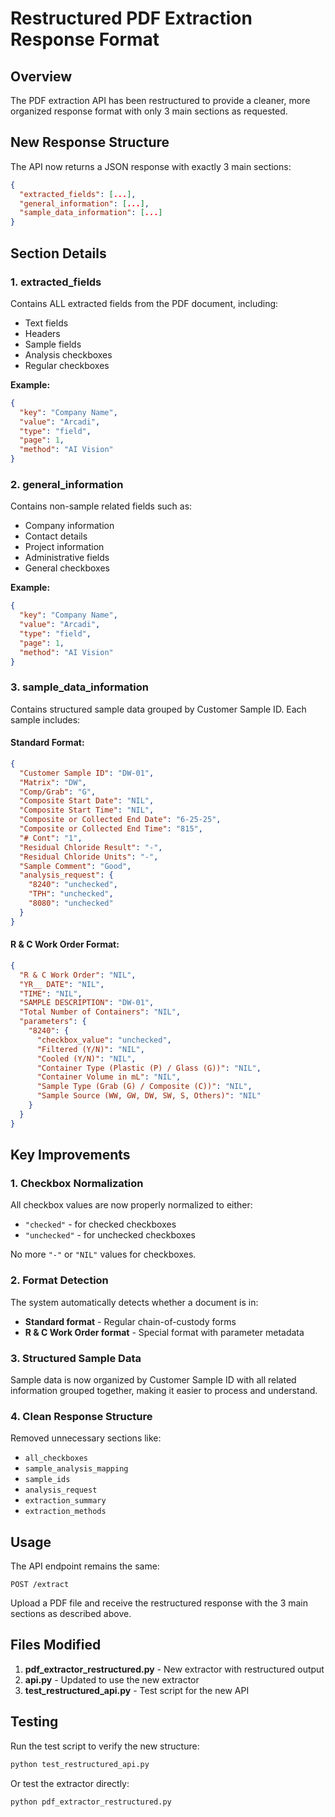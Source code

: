 # Restructured PDF Extraction Response Format

## Overview
The PDF extraction API has been restructured to provide a cleaner, more organized response format with only 3 main sections as requested.

## New Response Structure

The API now returns a JSON response with exactly 3 main sections:

```json
{
  "extracted_fields": [...],
  "general_information": [...],
  "sample_data_information": [...]
}
```

## Section Details

### 1. extracted_fields
Contains ALL extracted fields from the PDF document, including:
- Text fields
- Headers
- Sample fields
- Analysis checkboxes
- Regular checkboxes

**Example:**
```json
{
  "key": "Company Name",
  "value": "Arcadi",
  "type": "field",
  "page": 1,
  "method": "AI Vision"
}
```

### 2. general_information
Contains non-sample related fields such as:
- Company information
- Contact details
- Project information
- Administrative fields
- General checkboxes

**Example:**
```json
{
  "key": "Company Name",
  "value": "Arcadi",
  "type": "field",
  "page": 1,
  "method": "AI Vision"
}
```

### 3. sample_data_information
Contains structured sample data grouped by Customer Sample ID. Each sample includes:

#### Standard Format:
```json
{
  "Customer Sample ID": "DW-01",
  "Matrix": "DW",
  "Comp/Grab": "G",
  "Composite Start Date": "NIL",
  "Composite Start Time": "NIL",
  "Composite or Collected End Date": "6-25-25",
  "Composite or Collected End Time": "815",
  "# Cont": "1",
  "Residual Chloride Result": "-",
  "Residual Chloride Units": "-",
  "Sample Comment": "Good",
  "analysis_request": {
    "8240": "unchecked",
    "TPH": "unchecked",
    "8080": "unchecked"
  }
}
```

#### R & C Work Order Format:
```json
{
  "R & C Work Order": "NIL",
  "YR__ DATE": "NIL",
  "TIME": "NIL",
  "SAMPLE DESCRIPTION": "DW-01",
  "Total Number of Containers": "NIL",
  "parameters": {
    "8240": {
      "checkbox_value": "unchecked",
      "Filtered (Y/N)": "NIL",
      "Cooled (Y/N)": "NIL",
      "Container Type (Plastic (P) / Glass (G))": "NIL",
      "Container Volume in mL": "NIL",
      "Sample Type (Grab (G) / Composite (C))": "NIL",
      "Sample Source (WW, GW, DW, SW, S, Others)": "NIL"
    }
  }
}
```

## Key Improvements

### 1. Checkbox Normalization
All checkbox values are now properly normalized to either:
- `"checked"` - for checked checkboxes
- `"unchecked"` - for unchecked checkboxes

No more `"-"` or `"NIL"` values for checkboxes.

### 2. Format Detection
The system automatically detects whether a document is in:
- **Standard format** - Regular chain-of-custody forms
- **R & C Work Order format** - Special format with parameter metadata

### 3. Structured Sample Data
Sample data is now organized by Customer Sample ID with all related information grouped together, making it easier to process and understand.

### 4. Clean Response Structure
Removed unnecessary sections like:
- `all_checkboxes`
- `sample_analysis_mapping`
- `sample_ids`
- `analysis_request`
- `extraction_summary`
- `extraction_methods`

## Usage

The API endpoint remains the same:
```
POST /extract
```

Upload a PDF file and receive the restructured response with the 3 main sections as described above.

## Files Modified

1. **pdf_extractor_restructured.py** - New extractor with restructured output
2. **api.py** - Updated to use the new extractor
3. **test_restructured_api.py** - Test script for the new API

## Testing

Run the test script to verify the new structure:
```bash
python test_restructured_api.py
```

Or test the extractor directly:
```bash
python pdf_extractor_restructured.py
```
